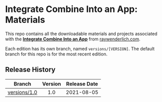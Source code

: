 # Integrate Combine Into an App: Materials

This repo contains all the downloadable materials and projects associated with the **[Integrate Combine Into an App](https://www.raywenderlich.com/22070915-integrate-combine-into-an-app)** from [raywenderlich.com](https://www.raywenderlich.com).

Each edition has its own branch, named `versions/[VERSION]`. The default branch for this repo is for the most recent edition.

## Release History

| Branch                                                                            | Version | Release Date |
| --------------------------------------------------------------------------------- |:-------:|:------------:|
| [versions/1.0](https://github.com/raywenderlich/video-coma-materials/tree/versions/1.0) | 1.0     | 2021-08-05   |
